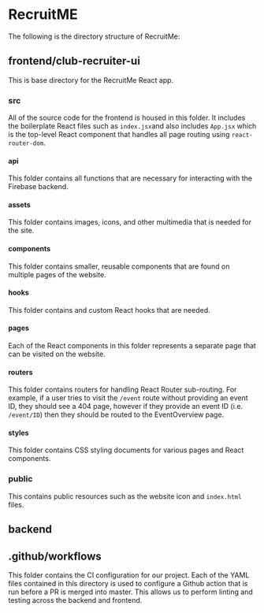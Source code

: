 # RecruitME
The following is the directory structure of RecruitMe:

## frontend/club-recruiter-ui
This is base directory for the RecruitMe React app.

### src
All of  the source code for the frontend is housed in this folder. It includes the boilerplate React files such as `index.jsx`and also includes `App.jsx` which is the top-level React component that handles all page routing using `react-router-dom`.

#### **api**
This folder contains all functions that are necessary for interacting with the Firebase backend.

#### **assets**
This folder contains images, icons, and other multimedia that is needed for the site.

#### **components**
This folder contains smaller, reusable components that are found on multiple pages of the website.

#### **hooks**
This folder contains and custom React hooks that are needed.

#### **pages**
Each of the React components in this folder represents a separate page that can be visited on the website.

#### **routers**
This folder contains routers for handling React Router sub-routing. For example, if a user tries to visit the `/event` route without providing an event ID, they should see a 404 page, however if they provide an event ID (i.e. `/event/ID`) then they should be routed to the EventOverview page.

#### **styles**
This folder contains CSS styling documents for various pages and React components.

### public
This contains public resources such as the website icon and `index.html` files.


## backend


## .github/workflows
This folder contains the CI configuration for our project. Each of the YAML files contained in this directory is used to configure a Github action that is run before a PR is merged into master. This allows us to perform linting and testing across the backend and frontend.
